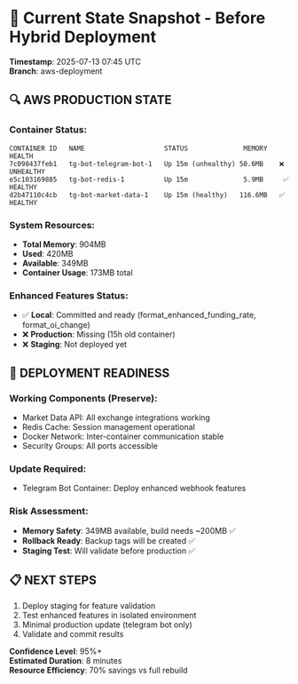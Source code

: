 # 📸 Current State Snapshot - Before Hybrid Deployment

**Timestamp**: 2025-07-13 07:45 UTC  
**Branch**: aws-deployment  

## 🔍 **AWS PRODUCTION STATE**

### **Container Status:**
```
CONTAINER ID   NAME                    STATUS              MEMORY    HEALTH
7c098437feb1   tg-bot-telegram-bot-1   Up 15m (unhealthy) 50.6MB    ❌ UNHEALTHY
e5c103169885   tg-bot-redis-1          Up 15m              5.9MB     ✅ HEALTHY  
d2b47110c4cb   tg-bot-market-data-1    Up 15m (healthy)   116.6MB   ✅ HEALTHY
```

### **System Resources:**
- **Total Memory**: 904MB
- **Used**: 420MB
- **Available**: 349MB
- **Container Usage**: 173MB total

### **Enhanced Features Status:**
- ✅ **Local**: Committed and ready (format_enhanced_funding_rate, format_oi_change)
- ❌ **Production**: Missing (15h old container)
- ❌ **Staging**: Not deployed yet

## 🎯 **DEPLOYMENT READINESS**

### **Working Components (Preserve):**
- Market Data API: All exchange integrations working
- Redis Cache: Session management operational  
- Docker Network: Inter-container communication stable
- Security Groups: All ports accessible

### **Update Required:**
- Telegram Bot Container: Deploy enhanced webhook features

### **Risk Assessment:**
- **Memory Safety**: 349MB available, build needs ~200MB ✅
- **Rollback Ready**: Backup tags will be created ✅  
- **Staging Test**: Will validate before production ✅

## 📋 **NEXT STEPS**

1. Deploy staging for feature validation
2. Test enhanced features in isolated environment  
3. Minimal production update (telegram bot only)
4. Validate and commit results

**Confidence Level**: 95%+  
**Estimated Duration**: 8 minutes  
**Resource Efficiency**: 70% savings vs full rebuild